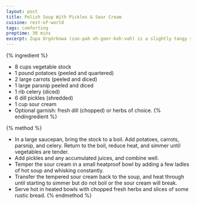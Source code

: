 ```yaml
---
layout: post
title: Polish Soup With Pickles & Sour Cream
cuisine: rest-of-world
tags: comforting
preptime: 30 mins
excerpt: Zupa Orgórkowa (zoo-pah oh-goor-koh-vah) is a slightly tangy soup made with vegetables, tempered sour cream, pickles and pickle juice.
---
```


{% ingredient %}
- 8 cups vegetable stock
- 1 pound potatoes (peeled and quartered)
- 2 large carrots (peeled and diced)
- 1 large parsnip peeled and diced
- 1 rib celery (diced)
- 6 dill pickles (shredded)
- 1 cup sour cream
- Optional garnish: fresh dill (chopped) or herbs of choice.
{% endingredient %}

{% method %}
- In a large saucepan, bring the stock to a boil. Add potatoes, carrots, parsnip, and celery. Return to the boil, reduce heat, and simmer until vegetables are tender.
- Add pickles and any accumulated juices, and combine well.
- Temper the sour cream in a small heatproof bowl by adding a few ladles of hot soup and whisking constantly.
- Transfer the tempered sour cream back to the soup, and heat through until starting to simmer but do not boil or the sour cream will break.
- Serve hot in heated bowls with chopped fresh herbs and slices of some rustic bread.
{% endmethod %}